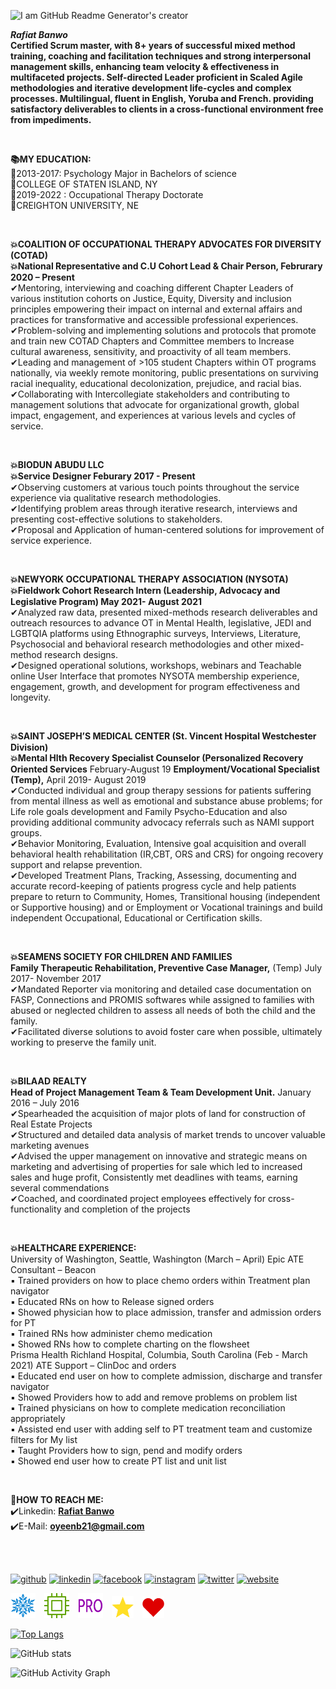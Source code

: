 ![I am GitHub Readme Generator's creator](https://image.shutterstock.com/image-photo/athletic-african-american-woman-celebrating-260nw-1059310517.jpg)



***Rafiat Banwo***<br>**Certified Scrum master, with 8+ years of successful mixed method training, coaching and facilitation techniques and strong interpersonal management skills,  enhancing team velocity & effectiveness in multifaceted projects. Self-directed Leader proficient in Scaled Agile methodologies and iterative development life-cycles and complex processes. Multilingual, fluent in English, Yoruba and French. providing satisfactory deliverables to clients in a cross-functional environment free from impediments.**<br>

<br>

 **📚MY EDUCATION:** <br>
 📘2013-2017: Psychology Major in Bachelors of science<br>
 🏫COLLEGE OF STATEN ISLAND, NY<br>
 📘2019-2022 : Occupational Therapy Doctorate<br>
 🏫CREIGHTON UNIVERSITY, NE<br>
 
 <br>

**💥COALITION OF OCCUPATIONAL THERAPY ADVOCATES FOR DIVERSITY (COTAD)** <br>
**💥National Representative and C.U Cohort Lead & Chair Person, Februrary 2020 – Present** <br>
✔Mentoring, interviewing and coaching different Chapter Leaders of various institution cohorts on Justice, Equity, Diversity and inclusion principles empowering their impact     on internal and external affairs and practices for transformative and accessible professional experiences.<br>
✔Problem-solving and implementing solutions and protocols that promote and train new COTAD Chapters and Committee members to Increase cultural awareness, sensitivity, and       proactivity of all team members.<br>
✔Leading and management of  >105 student Chapters within OT programs nationally, via weekly remote monitoring, public presentations on surviving racial inequality, educational   decolonization, prejudice, and racial bias.<br>
✔Collaborating with Intercollegiate stakeholders and contributing to management solutions that advocate for organizational growth, global impact, engagement, and experiences     at various levels and cycles of service.<br>


<br>


**💥BIODUN ABUDU LLC** <br>
**💥Service Designer Feburary 2017 - Present** <br>
✔Observing customers at various touch points throughout the service experience via qualitative research methodologies. <br>
✔Identifying problem areas through iterative research, interviews and presenting cost-effective solutions to stakeholders. <br>
✔Proposal and Application of human-centered solutions for improvement of service experience. <br>


<br>


**💥NEWYORK OCCUPATIONAL THERAPY ASSOCIATION (NYSOTA)**<br>
**💥Fieldwork Cohort Research Intern (Leadership, Advocacy and Legislative Program) May 2021- August 2021**<br>
✔Analyzed raw data, presented mixed-methods research deliverables and outreach resources to advance OT in Mental Health, legislative, JEDI and LGBTQIA platforms using Ethnographic surveys, Interviews, Literature, Psychosocial and behavioral research methodologies and other mixed-method research designs.<br>
✔Designed operational solutions, workshops, webinars and Teachable online User Interface that promotes NYSOTA membership experience, engagement, growth, and development for program effectiveness and longevity.<br>


<br>


**💥SAINT JOSEPH’S MEDICAL CENTER (St. Vincent Hospital Westchester Division)**<br>
**💥Mental Hlth Recovery Specialist Counselor (Personalized Recovery Oriented Services** February-August 19
**Employment/Vocational Specialist (Temp),** April 2019- August 2019<br>
✔Conducted individual and group therapy sessions for patients suffering from mental illness as well as emotional and substance abuse problems; for Life role goals development and Family Psycho-Education and also providing additional  community advocacy referrals such as NAMI support groups.<br>
✔Behavior Monitoring, Evaluation, Intensive goal acquisition and overall behavioral health rehabilitation (IR,CBT, ORS and CRS) for ongoing recovery support and relapse prevention.<br>
✔Developed Treatment Plans, Tracking, Assessing, documenting and accurate record-keeping of patients progress cycle and help patients prepare to return to Community, Homes, Transitional housing (independent or Supportive housing) and or Employment or Vocational trainings and build independent Occupational, Educational or Certification skills.<br>

<br>

**💥SEAMENS SOCIETY FOR CHILDREN AND FAMILIES**<br>
**Family Therapeutic Rehabilitation, Preventive Case Manager,** (Temp) July 2017- November 2017<br>
✔Mandated Reporter via monitoring and detailed case documentation on FASP, Connections and PROMIS softwares while assigned to families with abused or neglected children to assess all needs of both the child and the family.<br>
✔Facilitated diverse solutions to avoid foster care when possible, ultimately working to preserve the family unit.<br>

<br>

**💥BILAAD REALTY**<br>
**Head of Project Management Team & Team Development Unit.** January 2016 – July 2016<br>
✔Spearheaded the acquisition of major plots of land for construction of Real Estate Projects<br>
✔Structured and detailed data analysis of market trends to uncover valuable marketing avenues<br>
✔Advised the upper management on innovative and strategic means on marketing and advertising of properties for sale which led to increased sales and huge profit, Consistently met deadlines with teams, earning several commendations<br>
✔Coached, and coordinated project employees effectively for cross-functionality and completion of the  projects<br>


 <br>
 
 

**💥HEALTHCARE EXPERIENCE:**<br>
University of Washington, Seattle, Washington (March – April)
Epic ATE Consultant – Beacon<br>
▪ Trained providers on how to place chemo orders within Treatment plan navigator<br>
▪ Educated RNs on how to Release signed orders<br>
▪ Showed physician how to place admission, transfer and admission orders for PT<br>
▪ Trained RNs how administer chemo medication<br>
▪ Showed RNs how to complete charting on the flowsheet<br>
Prisma Health Richland Hospital, Columbia, South Carolina (Feb - March 2021)
ATE Support – ClinDoc and orders<br>
▪ Educated end user on how to complete admission, discharge and transfer navigator<br>
▪ Showed Providers how to add and remove problems on problem list<br>
▪ Trained physicians on how to complete medication reconciliation appropriately<br>
▪ Assisted end user with adding self to PT treatment team and customize filters for My list<br>
▪ Taught Providers how to sign, pend and modify orders<br>
▪ Showed end user how to create PT list and unit list<br>


 <br>
 

**💬HOW TO REACH ME:**<br>
✔️Linkedin: **[Rafiat Banwo](https://www.linkedin.com/in/rafiat-banwo)<br>**
✔️E-Mail: **oyeenb21@gmail.com**


 <br>
 <br>


[<img src='https://cdn.jsdelivr.net/npm/simple-icons@3.0.1/icons/github.svg' alt='github' height='40'>](https://github.com/oyeen)  [<img src='https://cdn.jsdelivr.net/npm/simple-icons@3.0.1/icons/linkedin.svg' alt='linkedin' height='40'>](https://www.linkedin.com/in/oyeen/)  [<img src='https://cdn.jsdelivr.net/npm/simple-icons@3.0.1/icons/facebook.svg' alt='facebook' height='40'>](https://www.facebook.com/oyeen)  [<img src='https://cdn.jsdelivr.net/npm/simple-icons@3.0.1/icons/instagram.svg' alt='instagram' height='40'>](https://www.instagram.com/oyeen/)  [<img src='https://cdn.jsdelivr.net/npm/simple-icons@3.0.1/icons/twitter.svg' alt='twitter' height='40'>](https://twitter.com/oyeen)  [<img src='https://cdn.jsdelivr.net/npm/simple-icons@3.0.1/icons/icloud.svg' alt='website' height='40'>](https://github.com/oyeen)  

<a href='https://archiveprogram.github.com/'><img src='https://raw.githubusercontent.com/acervenky/animated-github-badges/master/assets/acbadge.gif' width='40' height='40'></a> <a href='https://docs.github.com/en/developers'><img src='https://raw.githubusercontent.com/acervenky/animated-github-badges/master/assets/devbadge.gif' width='40' height='40'></a> <a href='https://github.com/pricing'><img src='https://raw.githubusercontent.com/acervenky/animated-github-badges/master/assets/pro.gif' width='40' height='40'></a> <a href='https://stars.github.com/'><img src='https://raw.githubusercontent.com/acervenky/animated-github-badges/master/assets/starbadge.gif' width='35' height='35'></a> <a href='https://docs.github.com/en/github/supporting-the-open-source-community-with-github-sponsors'><img src='https://raw.githubusercontent.com/acervenky/animated-github-badges/master/assets/sponsorbadge.gif' width='35' height='35'></a> 

[![Top Langs](https://github-readme-stats.vercel.app/api/top-langs/?username=oyeen)](https://github.com/anuraghazra/github-readme-stats)

![GitHub stats](https://github-readme-stats.vercel.app/api?username=oyeen&show_icons=true&count_private=true)  

![GitHub Activity Graph](https://activity-graph.herokuapp.com/graph?username=oyeen)  

